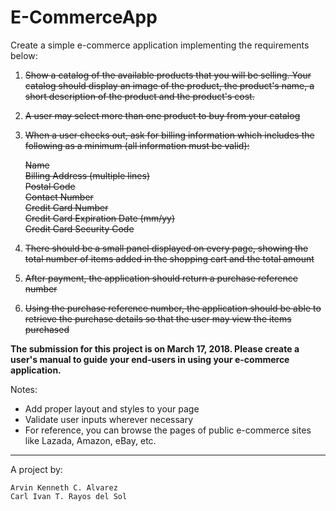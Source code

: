 # E-CommerceApp

Create a simple e-commerce application implementing the requirements below:

1.	~~Show a catalog of the available products that you will be selling. Your catalog should display an image of the product, the product's name, a short description of the product and the product's cost.~~
2.	~~A user may select more than one product to buy from your catalog~~
3.	~~When a user checks out, ask for billing information which includes the following as a minimum (all information must be valid):~~

    ~~Name~~ <br/>
    ~~Billing Address (multiple lines)~~ <br/>
    ~~Postal Code~~ <br/>
    ~~Contact Number~~ <br/>
    ~~Credit Card Number~~ <br/>
    ~~Credit Card Expiration Date (mm/yy)~~ <br/>
    ~~Credit Card Security Code~~ <br/>

4.	~~There should be a small panel displayed on every page, showing the total number of items added in the shopping cart and the total amount~~
5.	~~After payment, the application should return a purchase reference number~~
6.	~~Using the purchase reference number, the application should be able to retrieve the purchase details so that the user may view the items purchased~~

<b>The submission for this project is on March 17, 2018. Please create a user's manual to guide your end-users in using your e-commerce application.</b>

Notes:
*   Add proper layout and styles to your page <br/>
*   Validate user inputs wherever necessary <br/>
*   For reference, you can browse the pages of public e-commerce sites like Lazada, Amazon, eBay, etc. <br/>

---

A project by:
    
    Arvin Kenneth C. Alvarez
    Carl Ivan T. Rayos del Sol